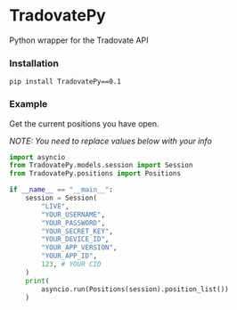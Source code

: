 # TradovatePy
Python wrapper for the Tradovate API

### Installation
```
pip install TradovatePy==0.1
```

### Example

Get the current positions you have open.

*NOTE: You need to replace values below with your info*

```python
import asyncio
from TradovatePy.models.session import Session
from TradovatePy.positions import Positions

if __name__ == "__main__":
    session = Session(
        "LIVE", 
        "YOUR_USERNAME", 
        "YOUR_PASSWORD", 
        "YOUR_SECRET_KEY", 
        "YOUR_DEVICE_ID", 
        "YOUR_APP_VERSION", 
        "YOUR_APP_ID", 
        123, # YOUR CID
    )
    print(
        asyncio.run(Positions(session).position_list())
    )
```
